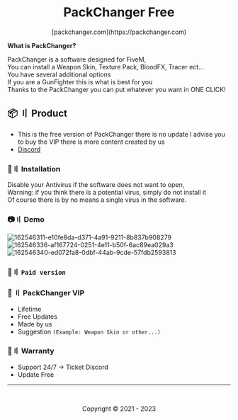 <h1 align="center">
  PackChanger Free
</h1>

<p align="center">
  [packchanger.com](https://packchanger.com)
</p>

**What is PackChanger?**

PackChanger is a software designed for FiveM,<br>
You can install a Weapon Skin, Texture Pack, BloodFX, Tracer ect...<br>
You have several additional options<br>
If you are a GunFighter this is what is best for you<br>
Thanks to the PackChanger you can put whatever you want in ONE CLICK!<br>

## <a id="setup2"></a> 📦 〢 Product
- This is the free version of PackChanger there is no update I advise you to buy the VIP there is more content created by us
- [Discord](https://discord.gg/fDTHeTy52A) 

### 🔆〢 Installation
Disable your Antivirus if the software does not want to open,<br>
Warning: if you think there is a potential virus, simply do not install it<br>
Of course there is by no means a single virus in the software.<br>

### 📷〢 Demo
![162546311-e10fe8da-d371-4a91-9211-8b837b908279](https://user-images.githubusercontent.com/78373923/213935479-b9b502da-fe69-468c-9f9e-b7ba4021f7ff.png)
![162546336-af167724-0251-4e11-b50f-6ac89ea029a3](https://user-images.githubusercontent.com/78373923/213935493-f6698fbb-1b01-49b1-a572-cec96948842f.png)
![162546340-ed072fa8-0dbf-44ab-9cde-57fdb2593813](https://user-images.githubusercontent.com/78373923/213935497-ccc38c2b-b264-4e70-a0c8-378efd3d69dd.png)




 ### 🛒〢 `Paid version`

  
### 🥊 〢 PackChanger VIP

- Lifetime 
- Free Updates 
- Made by us
- Suggestion `(Example: Weapon Skin or other...)`

### 📌〢 Warranty

- Support 24/7 -> Ticket Discord
- Update Free

---

  <br>

<p align="center">
  Copyright © 2021 - 2023
<br>
